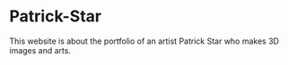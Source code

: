 # Patrick-Star

This website is about the portfolio of an artist Patrick Star who makes 3D images and arts.
